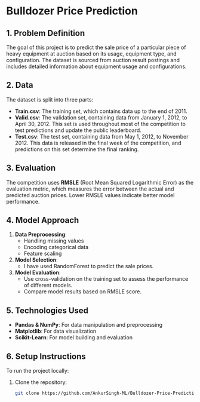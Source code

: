 # Bulldozer Price Prediction

## 1. Problem Definition
The goal of this project is to predict the sale price of a particular piece of heavy equipment at auction based on its usage, equipment type, and configuration. The dataset is sourced from auction result postings and includes detailed information about equipment usage and configurations.

## 2. Data
The dataset is split into three parts:
- **Train.csv**: The training set, which contains data up to the end of 2011.
- **Valid.csv**: The validation set, containing data from January 1, 2012, to April 30, 2012. This set is used throughout most of the competition to test predictions and update the public leaderboard.
- **Test.csv**: The test set, containing data from May 1, 2012, to November 2012. This data is released in the final week of the competition, and predictions on this set determine the final ranking.

## 3. Evaluation
The competition uses **RMSLE** (Root Mean Squared Logarithmic Error) as the evaluation metric, which measures the error between the actual and predicted auction prices. Lower RMSLE values indicate better model performance.

## 4. Model Approach
1. **Data Preprocessing**:
    - Handling missing values
    - Encoding categorical data
    - Feature scaling
2. **Model Selection**:
    - I have used RandomForest to predict the sale prices.
3. **Model Evaluation**:
    - Use cross-validation on the training set to assess the performance of different models.
    - Compare model results based on RMSLE score.

## 5. Technologies Used
- **Pandas & NumPy**: For data manipulation and preprocessing
- **Matplotlib**: For data visualization
- **Scikit-Learn**: For model building and evaluation

## 6. Setup Instructions
To run the project locally:
1. Clone the repository:
   ```bash
   git clone https://github.com/AnkurSingh-ML/Bulldozer-Price-Prediction.git
